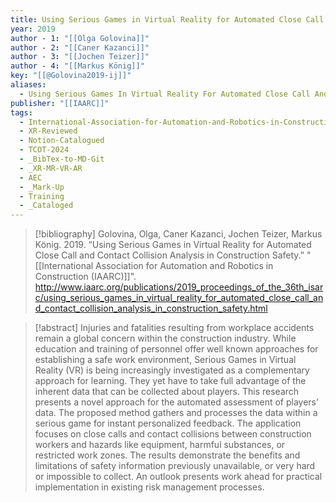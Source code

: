 ```yaml
---
title: Using Serious Games in Virtual Reality for Automated Close Call and Contact Collision Analysis in Construction Safety
year: 2019
author - 1: "[[Olga Golovina]]"
author - 2: "[[Caner Kazanci]]"
author - 3: "[[Jochen Teizer]]"
author - 4: "[[Markus König]]"
key: "[[@Golovina2019-ij]]"
aliases:
  - Using Serious Games In Virtual Reality For Automated Close Call And Contact Collision Analysis In Construction Safety
publisher: "[[IAARC]]"
tags:
  - International-Association-for-Automation-and-Robotics-in-Construction-IAARC
  - XR-Reviewed
  - Notion-Catalogued
  - TCOT-2024
  - _BibTex-to-MD-Git
  - _XR-MR-VR-AR
  - AEC
  - _Mark-Up
  - Training
  - _Cataloged
---
```


> [!bibliography]
> Golovina, Olga, Caner Kazanci, Jochen Teizer, Markus König. 2019. “Using Serious Games in Virtual Reality for Automated Close Call and Contact Collision Analysis in Construction Safety.” "[[International Association for Automation and Robotics in Construction (IAARC)]]". http://www.iaarc.org/publications/2019_proceedings_of_the_36th_isarc/using_serious_games_in_virtual_reality_for_automated_close_call_and_contact_collision_analysis_in_construction_safety.html

> [!abstract]
> Injuries and fatalities resulting from workplace accidents remain a global concern within the construction industry. While education and training of personnel offer well known approaches for establishing a safe work environment, Serious Games in Virtual Reality (VR) is being increasingly investigated as a complementary approach for learning. They yet have to take full advantage of the inherent data that can be collected about players. This research presents a novel approach for the automated assessment of players’ data. The proposed method gathers and processes the data within a serious game for instant personalized feedback. The application focuses on close calls and contact collisions between construction workers and hazards like equipment, harmful substances, or restricted work zones. The results demonstrate the benefits and limitations of safety information previously unavailable, or very hard or impossible to collect. An outlook presents work ahead for practical implementation in existing risk management processes.